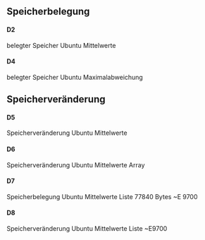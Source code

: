## Speicherbelegung

#### D2
belegter Speicher Ubuntu Mittelwerte

#### D4
belegter Speicher Ubuntu Maximalabweichung

## Speicherveränderung

#### D5
Speicherveränderung Ubuntu Mittelwerte

#### D6
Speicherveränderung Ubuntu Mittelwerte Array

#### D7
Speicherbelegung Ubuntu Mittelwerte Liste 77840 Bytes ~E 9700

#### D8
Speicherveränderung Ubuntu Mittelwerte Liste ~E9700
